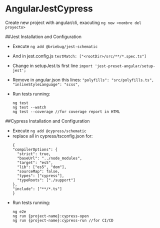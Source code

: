 # AngularJestCypress

Create new project with angular/cli, exacuting  `ng new <nombre del proyecto>`

##Jest Installation and Configuration
* Execute `ng add @briebug/jest-schematic`

* And in jest.config.js
  `testMatch: ["<rootDir>/src/**/*.spec.ts"]`

* Change in setupJest.ts first line
  `import 'jest-preset-angular/setup-jest';`

* Remove in angular.json this lines:
  `"polyfills": "src/polyfills.ts",`
  `"inlineStyleLanguage": "scss",`

* Run tests running:
  ```
  ng test
  ng test --watch
  ng test --coverage //for coverage report in HTML
  ```

##Cypress Installation and Configuration
* Execute `ng add @cypress/schematic`
* replace all in cypress/tsconfig.json for:
  ```
  {
  "compilerOptions": {
    "strict": true,
    "baseUrl": "../node_modules",
    "target": "es5",
    "lib": ["es5", "dom"],
    "sourceMap": false,
    "types": ["cypress"],
    "typeRoots": ["./support"]
  },
  "include": ["**/*.ts"]
  }
  ```
* Run tests running:
  ```
  ng e2e
  ng run {project-name}:cypress-open
  ng run {project-name}:cypress-run //for CI/CD
  ```
